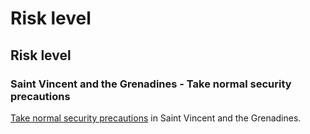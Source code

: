 # Risk level

## Risk level

### Saint Vincent and the Grenadines - Take normal security precautions

[Take normal security precautions](#levels "Risk Levels") in Saint Vincent and the Grenadines.